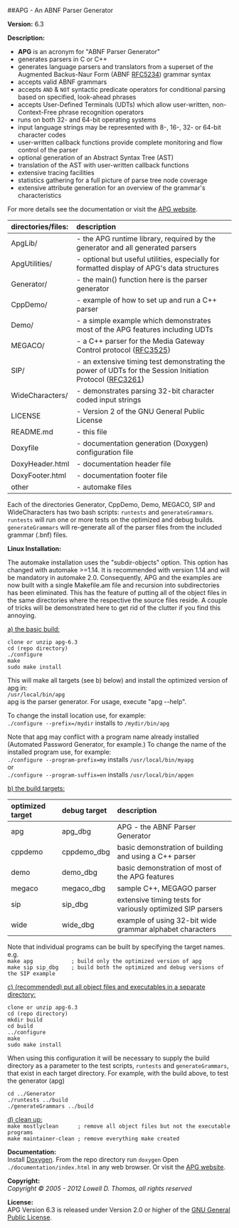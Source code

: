 ##APG - An ABNF Parser Generator

**Version:** 6.3

**Description:**  

<ul><li><b>APG</b> is an acronym for "ABNF Parser Generator"
</li>
<li>generates parsers in C or C++
</li>
<li>generates language parsers and translators from a superset of the Augmented Backus-Naur Form (ABNF <a href="https://tools.ietf.org/html/rfc5234">RFC5234</a>) grammar syntax
</li>
<li>accepts valid ABNF grammars
</li>
<li>accepts <code>AND</code> & <code>NOT</code> syntactic predicate operators for conditional parsing based on specified, look-ahead phrases
</li>
<li>accepts User-Defined Terminals (UDTs) which allow user-written, non-Context-Free phrase recognition operators
</li>
<li>runs on both 32- and 64-bit operating systems
</li>
<li>input language strings may be represented with 8-, 16-, 32- or 64-bit character codes
</li>
<li>user-written callback functions provide complete monitoring and flow control of the parser</li>
<li>optional generation of an Abstract Syntax Tree (AST)</li>
<li>translation of the AST with user-written callback functions</li>
<li>extensive tracing facilities</li>
<li>statistics gathering for a full picture of parse tree node coverage</li>
<li>extensive attribute generation for an overview of the grammar's characteristics</li>
</ul>
For more details see the documentation or visit the <a href="http://www.coasttocoastresearch.com">APG website</a>.

|directories/files:|description|
|:--------|:----------|  
|  ApgLib/                   |- the APG runtime library, required by the generator and all generated parsers
|  ApgUtilities/                   |- optional but useful utilities, especially for formatted display of APG's data structures
|  Generator/                |- the main() function here is the parser generator
|  CppDemo/                 |- example of how to set up and run a C++ parser
|  Demo/             |- a simple example which demonstrates most of the APG features including UDTs
|  MEGACO/         |- a C++ parser for the Media Gateway Control protocol ([RFC3525](http://www.ietf.org/rfc/rfc3525.txt?number=3525))
|  SIP/          |- an extensive timing test demonstrating the power of UDTs for the Session Initiation Protocol ([RFC3261](https://www.ietf.org/rfc/rfc3261.txt))
|  WideCharacters/        |- demonstrates parsing 32-bit character coded input strings
|  LICENSE                     |- Version 2 of the GNU General Public License|
|  README.md                   |- this file|
|  Doxyfile                   |- documentation generation (Doxygen) configuration file|
|  DoxyHeader.html                   |- documentation header file|
|  DoxyFooter.html             |- documentation footer file|
|  other                   |- automake files|

Each of the directories Generator, CppDemo, Demo, MEGACO, SIP and WideCharacters has two bash scripts: `runtests` and `generateGrammars`.
`runtests` will run one or more tests on the optimized and debug builds.
`generateGrammars` will re-generate all of the parser files from the included grammar (.bnf) files. 

**Linux Installation:**  

The automake installation uses the "subdir-objects" option. This option has changed with automake >=1.14. It is recommended with version 1.14 and will be mandatory in automake 2.0. Consequently, APG and the examples are now built with a single Makefile.am file and recursion into subdirectories has been eliminated. This has the feature of putting all of the object files in the same directories where the respective the source files reside. A couple of tricks will be demonstrated here to get rid of the clutter if you find this annoying.

<u>a) the basic build:</u>
```
clone or unzip apg-6.3
cd (repo directory)
./configure
make
sudo make install
```
This will make all targets (see b) below) and install the optimized version of apg in:<br>
`/usr/local/bin/apg`<br>
apg is the parser generator. For usage, execute "apg --help".
 
To change the install location use, for example:<br>
`./configure --prefix=/mydir` installs to `/mydir/bin/apg`

Note that apg may conflict with a program name already installed (Automated Password Generator, for example.) To change the name of the installed program use, for example:  
`./configure --program-prefix=my` installs `/usr/local/bin/myapg`  
or  
`./configure --program-suffix=en` installs `/usr/local/bin/apgen`
 
<u>b) the build targets:</u>
 
|optimized target       |debug target  |description|
|:----------------|:-------------|:----------|
|   apg           |    apg_dbg   | APG - the ABNF Parser Generator|
|   cppdemo        | cppdemo_dbg | basic demonstration of building and using a C++ parser|
|   demo          |   demo_dbg        | basic demonstration of most of the APG features|
|   megaco        | megaco_dbg      | sample C++, MEGAGO parser|
|   sip           |    sip_dbg         | extensive timing tests for variously optimized SIP parsers|
|   wide          |   wide_dbg        | example of using 32-bit wide grammar alphabet characters|

Note that individual programs can be built by specifying the target names. e.g.<br>
`make apg            ; build only the optimized version of apg`<br>
`make sip sip_dbg    ; build both the optimized and debug versions of the SIP example`
 
<u>c) (recommended) put all object files and executables in a separate directory:</u>
```
clone or unzip apg-6.3
cd (repo directory)
mkdir build
cd build
../configure
make
sudo make install
```
When using this configuration it will be necessary to supply the build directory as a parameter to the test scripts, `runtests` and `generateGrammars`, that exist in each target directory. For example, with the build above, to test the generator (apg)
```
cd ../Generator
./runtests ../build
./generateGrammars ../build
```
<u>d) clean up:</u><br>
`make mostlyclean      ; remove all object files but not the executable programs`<br>
`make maintainer-clean ; remove everything make created`

**Documentation:**  
Install [Doxygen](http://www.stack.nl/~dimitri/doxygen/index.html). From the repo directory run
`doxygen`
Open `./documentation/index.html` in any web browser. Or visit the [APG website](http://www.coasttocoastresearch.com).

**Copyright:**  
  *Copyright &copy; 2005 - 2012 Lowell D. Thomas, all rights reserved*  

**License:**  
  APG Version 6.3 is released under Version 2.0 or higher of the
  <a href="https://www.gnu.org/licenses/licenses.html">GNU General Public License</a>.
